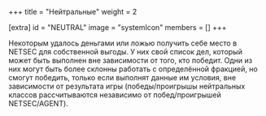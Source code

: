 +++
title = "Нейтральные"
weight = 2

[extra]
id = "NEUTRAL"
image = "systemIcon"
members = []
+++

Некоторым удалось деньгами или ложью получить себе место в NETSEC для собственной выгоды.
У них свой список дел, который может быть выполнен вне зависимости от того, кто победит.
Одни из них могут быть более склонны работать с определённой фракцией,
но смогут победить, только если выполнят данные им условия, вне зависимости от результата игры
(победы/проигрышы нейтральных классов рассчитываются независимо от побед/проигрышей NETSEC/AGENT).
